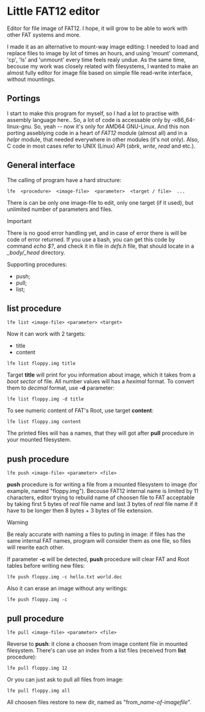 # Little FAT12 editor


Editor for file image of FAT12. I hope, it will grow to be able to work with other FAT systems and more.

I made it as an alternative to mount-way image editing: I needed to load and replace files to image by lot of times an hours, and using 'mount' command, 'cp', 'ls' and 'unmount' every time feels realy undue. As the same time, becouse my work was closely related with filesystems, I wanted to make an almost fully editor for image file based on simple file read-write interface, without mountings. 

## Portings

I start to make this program for myself, so I had a lot to practise with assembly language here.. So, a lot of code is accessable only by -x86\_64-linux-gnu. So, yeah -- now it's only for AMD64 GNU-Linux. And this non porting asseblying code in a heart of *FAT12* module (almost all) and in a *helpr* module, that needed everywhere in other modules (it's not only). Also, C code in most cases refer to UNIX (Linux) API (*sbrk*, *write*, *read* and etc.).

## General interface

The calling of program have a hard structure:
```
lfe  <procedure>  <image-file>  <parameter>  <target / file>  ...
```
There is can be only one image-file to edit, only one target (if it used), but unlimited number of parameters and files. 
> [!IMPORTANT]
> There is no good error handling yet, and in case of error there is will be code of error returned. If you use a bash, you can get this code by command *echo $?*, and check it in file in *defs.h* file, that should locate in a *\_body/\_head* directory.

Supporting procedures:
- push;
- pull;
- list;




## **list** procedure
```
lfe list <image-file> <parameter> <target>
```
Now it can work with 2 targets:
- title
- content

```
lfe list floppy.img title
```
Target **title** will print for you information about image, which it takes from a *boot sector* of file. All number values will has a *heximal* format. To convert them to *decimal* format, use **-d** parameter:
```
lfe list floppy.img -d title
```
To see numeric content of FAT's Root, use target **content**:
```
lfe list floppy.img content
```
The printed files will has a names, that they will got after **pull** procedure in your mounted filesystem. 



## **push** procedure
```
lfe push <image-file> <parameter> <file>
```
**push** procedure is for writing a file from a mounted filesystem to image (for example, named "floppy.img"). Becouse FAT12 internal name is limited by 11 characters, editor trying to rebuild name of choosen file to FAT acceptable by taking first 5 bytes of *real* file name and last 3 bytes of *real* file name if it have to be longer then 8 bytes + 3 bytes of file extension. 
> [!WARNING]
> Be realy accurate with naming a files to puting in image: if files has the same internal FAT names, program will consider them as one file, so files will rewrite each other.

If parameter **-c** will be detected, **push** procedure will clear FAT and Root tables before writing new files:
```
lfe push floppy.img -c hello.txt world.doc
```
Also it can erase an image without any writings:
```
lfe push floppy.img -c 
```



## **pull** procedure
```
lfe pull <image-file> <parameter> <file>
```
Reverse to **push**: it clone a choosen from image content file in mounted filesystem. There's can use an index from a list files (received from **list** procedure):
```
lfe pull floppy.img 12
```
Or you can just ask to pull all files from image:
```
lfe pull floppy.img all
```
All choosen files restore to new dir, named as "from\_*name-of-imagefile*".
